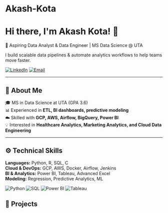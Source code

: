 # Akash-Kota
# Hi there, I'm Akash Kota! 👋  

🚀 Aspiring Data Analyst & Data Engineer | MS Data Science @ UTA  

I build scalable data pipelines & automate analytics workflows to help teams move faster.  

[![LinkedIn](https://img.shields.io/badge/LinkedIn-blue?logo=linkedin&logoColor=white)](https://www.linkedin.com/in/kotaakash/)  [![Email](https://img.shields.io/badge/Email-red?logo=gmail&logoColor=white)](mailto:Akash.kota@hotmail.com)  

---

## 🔎 About Me  
🎓 MS in Data Science at UTA (GPA 3.6)  
📊 Experienced in **ETL, BI dashboards, predictive modeling**  
☁️ Skilled with **GCP, AWS, Airflow, BigQuery, Power BI**  
💡 Interested in **Healthcare Analytics, Marketing Analytics, and Cloud Data Engineering**  

---

## ⚙️ Technical Skills  

**Languages:** Python, R, SQL, C  
**Cloud & DevOps:** GCP, AWS, Docker, Airflow, Jenkins  
**BI & Analytics:** Power BI, Tableau, Advanced Excel  
**Modeling:** Regression, Predictive Analytics, ML  

![Python](https://img.shields.io/badge/Python-3776AB?logo=python&logoColor=white) 
![SQL](https://img.shields.io/badge/SQL-4479A1?logo=mysql&logoColor=white) 
![Power BI](https://img.shields.io/badge/PowerBI-F2C811?logo=powerbi&logoColor=black) 
![Tableau](https://img.shields.io/badge/Tableau-E97627?logo=tableau&logoColor=white) 

## 📎 Projects
